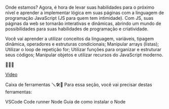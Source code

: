 Onde estamos?
Agora, é hora de levar suas habilidades para o próximo nível e aprender a implementar lógica em suas páginas com a linguagem de programação JavaScript (JS para quem tem intimidade). Com JS, suas páginas da web se tornarão interativas e dinâmicas, abrindo um mundo de possibilidades para suas habilidades de programação e criatividade.

Você vai aprender a utilizar conceitos da linguagem, variáveis, tipagem dinâmica, operadores e estruturas condicionais; Manipular arrays (listas); Utilizar o loop de repetição for; Utilizar funções para organizar e estruturar seus códigos; Manipular objetos e utilizar recursos do JavaScript moderno.

🚀🚀🚀


[Video](https://www.youtube.com/watch?v=DHjqpvDnNGE)

Caixa de ferramentas 🪛🛠️🧰
Para essa seção, você vai precisar destas ferramentas:

VSCode
Code runner
Node
Guia de como instalar o Node